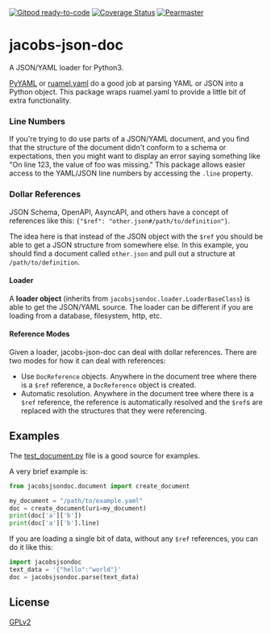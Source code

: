 [![Gitpod ready-to-code](https://img.shields.io/badge/Gitpod-ready--to--code-blue?logo=gitpod)](https://gitpod.io/#https://github.com/pearmaster/jacobs-json-doc)
[![Coverage Status](https://coveralls.io/repos/github/pearmaster/jacobs-json-doc/badge.svg?branch=master)](https://coveralls.io/github/pearmaster/jacobs-json-doc?branch=master)
[![Pearmaster](https://circleci.com/gh/pearmaster/jacobs-json-doc.svg?style=shield)](https://app.circleci.com/pipelines/github/pearmaster/jacobs-json-doc)

# jacobs-json-doc
A JSON/YAML loader for Python3.

[PyYAML](https://pyyaml.org/) or [ruamel.yaml](https://sourceforge.net/projects/ruamel-yaml/) do a good job at parsing YAML or JSON into a Python object. This package wraps ruamel.yaml to provide a little bit of extra functionality.  

### Line Numbers

If you're trying to do use parts of a JSON/YAML document, and you find that the structure of the document didn't conform to a schema or expectations, then you might want to display an error saying something like "On line 123, the value of foo was missing."  This package allows easier access to the YAML/JSON line numbers by accessing the `.line` property.

### Dollar References

JSON Schema, OpenAPI, AsyncAPI, and others have a concept of references like this: `{"$ref": "other.json#/path/to/definition"}`.

The idea here is that instead of the JSON object with the `$ref` you should be able to get a JSON structure from somewhere else.  In this example, you should find a document called `other.json` and pull out a structure at `/path/to/definition`.  

#### Loader

A **loader object** (inherits from `jacobsjsondoc.loader.LoaderBaseClass`) is able to get the JSON/YAML source.  The loader can be different if you are loading from a database, filesystem, http, etc.

#### Reference Modes

Given a loader, jacobs-json-doc can deal with dollar references.  There are two modes for how it can deal with references:

* Use `DocReference` objects.  Anywhere in the document tree where there is a `$ref` reference, a `DocReference` object is created.  
* Automatic resolution.  Anywhere in the document tree where there is a `$ref` reference, the reference is automatically resolved and the `$ref`s are replaced with the structures that they were referencing.

## Examples

The [test_document.py](./tests/test_document.py) file is a good source for examples.

A very brief example is:

```py
from jacobsjsondoc.document import create_document

my_document = "/path/to/example.yaml"
doc = create_document(uri=my_document)
print(doc['a']['b'])
print(doc['a']['b'].line)
```

If you are loading a single bit of data, without any `$ref` references, you can do it like this:

```py
import jacobsjsondoc
text_data = '{"hello":"world"}'
doc = jacobsjsondoc.parse(text_data)
```

## License

[GPLv2](./LICENSE)

